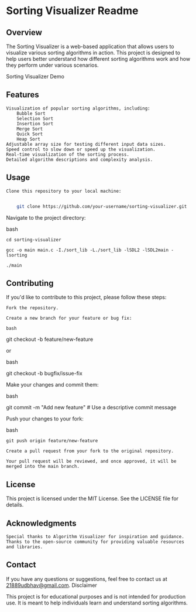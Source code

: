# Sorting Visualizer Readme
## Overview

The Sorting Visualizer is a web-based application that allows users to visualize various sorting algorithms in action. This project is designed to help users better understand how different sorting algorithms work and how they perform under various scenarios.

Sorting Visualizer Demo
## Features

    Visualization of popular sorting algorithms, including:
        Bubble Sort
        Selection Sort
        Insertion Sort
        Merge Sort
        Quick Sort
        Heap Sort
    Adjustable array size for testing different input data sizes.
    Speed control to slow down or speed up the visualization.
    Real-time visualization of the sorting process.
    Detailed algorithm descriptions and complexity analysis.

## Usage

    Clone this repository to your local machine:

```bash

    git clone https://github.com/your-username/sorting-visualizer.git

```
Navigate to the project directory:

bash

    cd sorting-visualizer
    
    gcc -o main main.c -I./sort_lib -L./sort_lib -lSDL2 -lSDL2main -lsorting

    ./main

## Contributing

If you'd like to contribute to this project, please follow these steps:

    Fork the repository.

    Create a new branch for your feature or bug fix:

    bash

git checkout -b feature/new-feature

or

bash

git checkout -b bugfix/issue-fix

Make your changes and commit them:

bash

git commit -m "Add new feature"  # Use a descriptive commit message

Push your changes to your fork:

bash

    git push origin feature/new-feature

    Create a pull request from your fork to the original repository.

    Your pull request will be reviewed, and once approved, it will be merged into the main branch.

## License

This project is licensed under the MIT License. See the LICENSE file for details.

## Acknowledgments

    Special thanks to Algorithm Visualizer for inspiration and guidance.
    Thanks to the open-source community for providing valuable resources and libraries.

## Contact

If you have any questions or suggestions, feel free to contact us at 21889udbhav@gmail.com.
Disclaimer

This project is for educational purposes and is not intended for production use. It is meant to help individuals learn and understand sorting algorithms.
